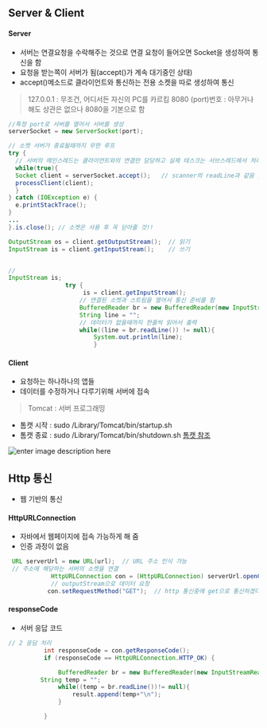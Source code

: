 ## Server & Client

#### Server
- 서버는 연결요청을 수락해주는 것으로 연결 요청이 들어오면 Socket을 생성하여 통신을 함
- 요청을 받는쪽이 서버가 됨(accept()가 계속 대기중인 상태)
- accept()메소드로 클라이언트와 통신하는 전용 소켓을 따로 생성하여 통신

> 127.0.0.1 : 무조건, 어디서든 자신의 PC를 카르킴
> 8080 (port)번호 : 아무거나해도 상관은 없으나 8080을 기본으로 함
```java
//특정 port로 서버를 열어서 서버를 생성
serverSocket = new ServerSocket(port);

// 소켓 서버가 종료될때까지 무한 루프
try {
  // 서버의 메인스레드는 클라이언트와의 연결만 담당하고 실제 테스크는 서브스레드에서 처리되기때문에 동시에 많은요청을 처리할 수 있음
  while(true){
  Socket client = serverSocket.accept();   // scanner의 readLine과 같음 , 연결이 완성될때까지 여기서 멈춤 (연결 요청이 올때까지)
  processClient(client);
  }
} catch (IOException e) {
  e.printStackTrace();
}
...
}.is.close(); // 소켓은 사용 후 꼭 닫아줄 것!!
```

```java
OutputStream os = client.getOutputStream();  // 읽기
InputStream is = client.getInputStream();    // 쓰기
```
```java

//
InputStream is;
				try {  
					 is = client.getInputStream();
					// 연결된 소켓과 스트림을 열어서 통신 준비를 함
					BufferedReader br = new BufferedReader(new InputStreamReader(is)); // 버퍼로 데이터 처리속도를 높힌다
					String line = "";
					// 데이터가 없을때까지 한줄씩 읽어서 출력
					while((line = br.readLine()) != null){
						System.out.println(line);
						}
```

#### Client
- 요청하는 하나하나의 앱들
- 데이터를 수정하거나 다루기위해 서버에 접속




> Tomcat : 서버 프로그래밍
- 톰캣 시작 : sudo /Library/Tomcat/bin/startup.sh
- 톰캣 종료 : sudo /Library/Tomcat/bin/shutdown.sh
[톰캣 참조](http://egloos.zum.com/nicolec/v/5912922)


![enter image description here](http://www.libqa.com/imageView?path=/resource/real/57/20130624/thumb/thumb_2013062423673809792197240.jpg)


## Http 통신
- 웹 기반의 통신

#### HttpURLConnection
- 자바에서 웹페이지에 접속 가능하게 해 줌
- 인증 과정이 없음

```java
 URL serverUrl = new URL(url);  // URL 주소 인식 가능
 // 주소에 해당하는 서버의 소켓을 연결
            HttpURLConnection con = (HttpURLConnection) serverUrl.openConnection();
            // outputStream으로 데이터 요청
           con.setRequestMethod("GET");  // http 통신중에 get으로 통신하겠다
 ```
#### responseCode
- 서버 응답 코드
 ```java
 // 2 응담 처리
           int responseCode = con.getResponseCode();
           if (responseCode == HttpURLConnection.HTTP_OK) {

               BufferedReader br = new BufferedReader(new InputStreamReader(con.getInputStream())); // 줄단위로 데이터를 읽기위해서 버퍼사용(속도 향상도)
          String temp = "";
               while((temp = br.readLine())!= null){
                   result.append(temp+"\n");
               }

           }
 ```
